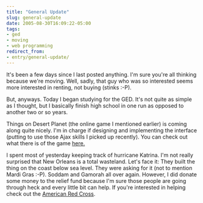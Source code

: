 ```yaml
---
title: "General Update"
slug: general-update
date: 2005-08-30T16:09:22-05:00
tags:
- ged
- moving
- web programming
redirect_from:
- entry/general-update/
---
```

It's been a few days since I last posted anything. I'm sure you're all thinking because we're moving. Well, sadly, that guy who was so interested seems more interested in renting, not buying (stinks :-P).

But, anyways. Today I began studying for the GED. It's not quite as simple as I thought, but I basically finish high school in one run as opposed to another two or so years.

Things on Desert Planet (the online game I mentioned earlier) is coming along quite nicely. I'm in charge if designing and implementing the interface (putting to use those Ajax skills I picked up recently). You can check out what there is of the game [here.](http://www.d.chaospowers.com/test)

I spent most of yesterday keeping track of hurricane Katrina. I'm not really surprised that New Orleans is a total wasteland. Let's face it: They built the thing on the coast below sea level. They were asking for it (not to mention Mardi Gras :-P). Soddam and Gamorah all over again. However, I did donate some money to the relief fund because I'm sure those people are going through heck and every little bit can help. If you're interested in helping check out the [American Red Cross](http://www.redcross.org).
